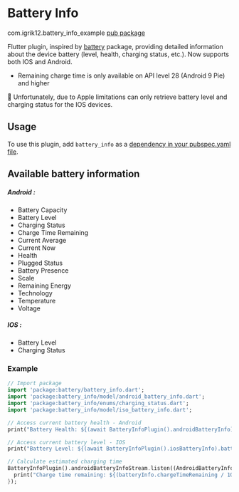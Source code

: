 # Battery Info
com.igrik12.battery_info_example
[pub package](https://pub.dartlang.org/packages/battery_info)

Flutter plugin, inspired by [battery](https://pub.dev/packages/battery) package, providing detailed information about the device battery (level, health, charging status, etc.). Now supports both IOS and Android.

- Remaining charge time is only available on API level 28 (Android 9 Pie) and higher

👀 Unfortunately, due to Apple limitations can only retrieve battery level and charging status for the IOS devices.

## Usage

To use this plugin, add `battery_info` as a [dependency in your pubspec.yaml file](https://flutter.io/platform-plugins/).

## Available battery information

##### Android :
  - Battery Capacity
  - Battery Level
  - Charging Status
  - Charge Time Remaining 
  - Current Average 
  - Current Now 
  - Health 
  - Plugged Status 
  - Battery Presence 
  - Scale 
  - Remaining Energy 
  - Technology 
  - Temperature 
  - Voltage 

##### IOS :
  - Battery Level
  - Charging Status

### Example

```dart
// Import package
import 'package:battery/battery_info.dart';
import 'package:battery_info/model/android_battery_info.dart';
import 'package:battery_info/enums/charging_status.dart';
import 'package:battery_info/model/iso_battery_info.dart';

// Access current battery health - Android
print("Battery Health: ${(await BatteryInfoPlugin().androidBatteryInfo).health}");

// Access current battery level - IOS
print("Battery Level: ${(await BatteryInfoPlugin().iosBatteryInfo).batteryLevel}");

// Calculate estimated charging time
BatteryInfoPlugin().androidBatteryInfoStream.listen((AndroidBatteryInfo batteryInfo) {
  print("Charge time remaining: ${(batteryInfo.chargeTimeRemaining / 1000 / 60).truncate()} minutes");
});
```
